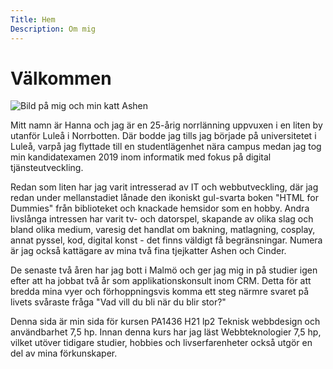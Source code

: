 ```yaml
---
Title: Hem
Description: Om mig
---
```


Välkommen
==========================

<span class="left">![Bild på mig och min katt Ashen](image/me.jpg)</span>

Mitt namn är Hanna och jag är en 25-årig norrlänning uppvuxen i en liten by utanför Luleå i Norrbotten. Där bodde jag tills jag började på universitetet i Luleå, varpå jag flyttade till en studentlägenhet nära campus medan jag tog min kandidatexamen 2019 inom informatik med fokus på digital tjänsteutveckling.

Redan som liten har jag varit intresserad av IT och webbutveckling, där jag redan under mellanstadiet lånade den ikoniskt gul-svarta boken "HTML for Dummies" från biblioteket och knackade hemsidor som en hobby. Andra livslånga intressen har varit tv- och datorspel, skapande av olika slag och bland olika medium, varesig det handlat om bakning, matlagning, cosplay, annat pyssel, kod, digital konst - det finns väldigt få begränsningar. Numera är jag också kattägare av mina två fina tjejkatter Ashen och Cinder.

De senaste två åren har jag bott i Malmö och ger jag mig in på studier igen efter att ha jobbat två år som applikationskonsult inom CRM. Detta för att bredda mina vyer och förhoppningsvis komma ett steg närmre svaret på livets svåraste fråga "Vad vill du bli när du blir stor?"

Denna sida är min sida för kursen PA1436 H21 lp2 Teknisk webbdesign och användbarhet 7,5 hp. Innan denna kurs har jag läst Webbteknologier 7,5 hp, vilket utöver tidigare studier, hobbies och livserfarenheter också utgör en del av mina förkunskaper.